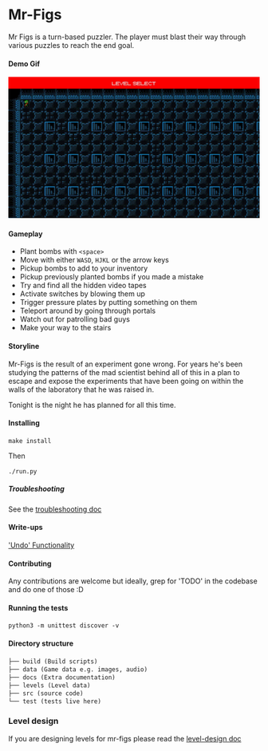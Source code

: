 # Mr-Figs

Mr Figs is a turn-based puzzler.
The player must blast their way through various puzzles to reach the end goal.

#### Demo Gif

![](https://github.com/joereynolds/Mr-Figs/blob/master/figs.gif)

#### Gameplay

- Plant bombs with `<space>`
- Move with either `WASD`, `HJKL` or the arrow keys
- Pickup bombs to add to your inventory
- Pickup previously planted bombs if you made a mistake
- Try and find all the hidden video tapes
- Activate switches by blowing them up
- Trigger pressure plates by putting something on them
- Teleport around by going through portals
- Watch out for patrolling bad guys
- Make your way to the stairs

#### Storyline

Mr-Figs is the result of an experiment gone wrong. For years he's been studying
the patterns of the mad scientist behind all of this in a plan to escape and
expose the experiments that have been going on within the walls of the
laboratory that he was raised in.

Tonight is the night he has planned for all this time.


#### Installing

```
make install
```

Then

```
./run.py
```

##### Troubleshooting

See the [troubleshooting doc](./docs/troubleshooting.md)

#### Write-ups

['Undo' Functionality](https://joereynoldsaudio.com/2018/06/12/undo-in-pygame.html)

#### Contributing

Any contributions are welcome but ideally, grep for 'TODO'
in the codebase and do one of those :D

#### Running the tests

```
python3 -m unittest discover -v
```

#### Directory structure

```
├── build (Build scripts)
├── data (Game data e.g. images, audio)
├── docs (Extra documentation)
├── levels (Level data)
├── src (source code)
└── test (tests live here)
```

### Level design

If you are designing levels for mr-figs please read the [level-design
doc](./docs/level-design.md)
